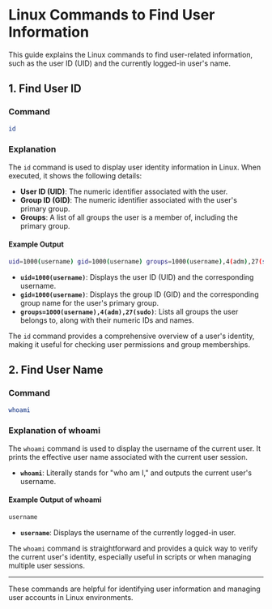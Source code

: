 # Linux Commands to Find User Information

This guide explains the Linux commands to find user-related information, such as the user ID (UID) and the currently logged-in user's name.

## 1. Find User ID

### Command

```bash
id
```

### Explanation

The `id` command is used to display user identity information in Linux. When executed, it shows the following details:

- **User ID (UID)**: The numeric identifier associated with the user.
- **Group ID (GID)**: The numeric identifier associated with the user's primary group.
- **Groups**: A list of all groups the user is a member of, including the primary group.

#### Example Output

```bash
uid=1000(username) gid=1000(username) groups=1000(username),4(adm),27(sudo)
```

- **`uid=1000(username)`**: Displays the user ID (UID) and the corresponding username.
- **`gid=1000(username)`**: Displays the group ID (GID) and the corresponding group name for the user's primary group.
- **`groups=1000(username),4(adm),27(sudo)`**: Lists all groups the user belongs to, along with their numeric IDs and names.

The `id` command provides a comprehensive overview of a user's identity, making it useful for checking user permissions and group memberships.

## 2. Find User Name

### Command

```bash
whoami
```

### Explanation of whoami

The `whoami` command is used to display the username of the current user. It prints the effective user name associated with the current user session.

- **`whoami`**: Literally stands for "who am I," and outputs the current user's username.

#### Example Output of whoami

```bash
username
```

- **`username`**: Displays the username of the currently logged-in user.

The `whoami` command is straightforward and provides a quick way to verify the current user's identity, especially useful in scripts or when managing multiple user sessions.

---

These commands are helpful for identifying user information and managing user accounts in Linux environments.
